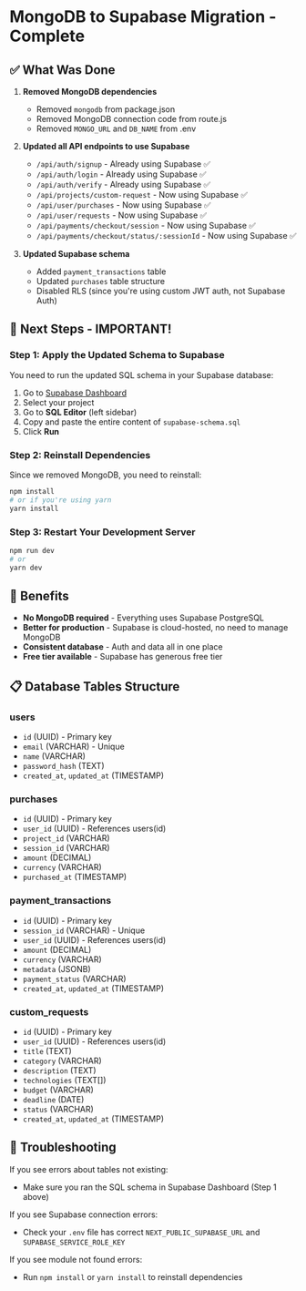 # MongoDB to Supabase Migration - Complete

## ✅ What Was Done

1. **Removed MongoDB dependencies**
   - Removed `mongodb` from package.json
   - Removed MongoDB connection code from route.js
   - Removed `MONGO_URL` and `DB_NAME` from .env

2. **Updated all API endpoints to use Supabase**
   - `/api/auth/signup` - Already using Supabase ✅
   - `/api/auth/login` - Already using Supabase ✅
   - `/api/auth/verify` - Already using Supabase ✅
   - `/api/projects/custom-request` - Now using Supabase ✅
   - `/api/user/purchases` - Now using Supabase ✅
   - `/api/user/requests` - Now using Supabase ✅
   - `/api/payments/checkout/session` - Now using Supabase ✅
   - `/api/payments/checkout/status/:sessionId` - Now using Supabase ✅

3. **Updated Supabase schema**
   - Added `payment_transactions` table
   - Updated `purchases` table structure
   - Disabled RLS (since you're using custom JWT auth, not Supabase Auth)

## 🔧 Next Steps - IMPORTANT!

### Step 1: Apply the Updated Schema to Supabase

You need to run the updated SQL schema in your Supabase database:

1. Go to [Supabase Dashboard](https://supabase.com/dashboard)
2. Select your project
3. Go to **SQL Editor** (left sidebar)
4. Copy and paste the entire content of `supabase-schema.sql`
5. Click **Run**

### Step 2: Reinstall Dependencies

Since we removed MongoDB, you need to reinstall:

```bash
npm install
# or if you're using yarn
yarn install
```

### Step 3: Restart Your Development Server

```bash
npm run dev
# or
yarn dev
```

## 🎉 Benefits

- **No MongoDB required** - Everything uses Supabase PostgreSQL
- **Better for production** - Supabase is cloud-hosted, no need to manage MongoDB
- **Consistent database** - Auth and data all in one place
- **Free tier available** - Supabase has generous free tier

## 📋 Database Tables Structure

### users
- `id` (UUID) - Primary key
- `email` (VARCHAR) - Unique
- `name` (VARCHAR)
- `password_hash` (TEXT)
- `created_at`, `updated_at` (TIMESTAMP)

### purchases
- `id` (UUID) - Primary key
- `user_id` (UUID) - References users(id)
- `project_id` (VARCHAR)
- `session_id` (VARCHAR)
- `amount` (DECIMAL)
- `currency` (VARCHAR)
- `purchased_at` (TIMESTAMP)

### payment_transactions
- `id` (UUID) - Primary key
- `session_id` (VARCHAR) - Unique
- `user_id` (UUID) - References users(id)
- `amount` (DECIMAL)
- `currency` (VARCHAR)
- `metadata` (JSONB)
- `payment_status` (VARCHAR)
- `created_at`, `updated_at` (TIMESTAMP)

### custom_requests
- `id` (UUID) - Primary key
- `user_id` (UUID) - References users(id)
- `title` (TEXT)
- `category` (VARCHAR)
- `description` (TEXT)
- `technologies` (TEXT[])
- `budget` (VARCHAR)
- `deadline` (DATE)
- `status` (VARCHAR)
- `created_at`, `updated_at` (TIMESTAMP)

## 🐛 Troubleshooting

If you see errors about tables not existing:
- Make sure you ran the SQL schema in Supabase Dashboard (Step 1 above)

If you see Supabase connection errors:
- Check your `.env` file has correct `NEXT_PUBLIC_SUPABASE_URL` and `SUPABASE_SERVICE_ROLE_KEY`

If you see module not found errors:
- Run `npm install` or `yarn install` to reinstall dependencies
